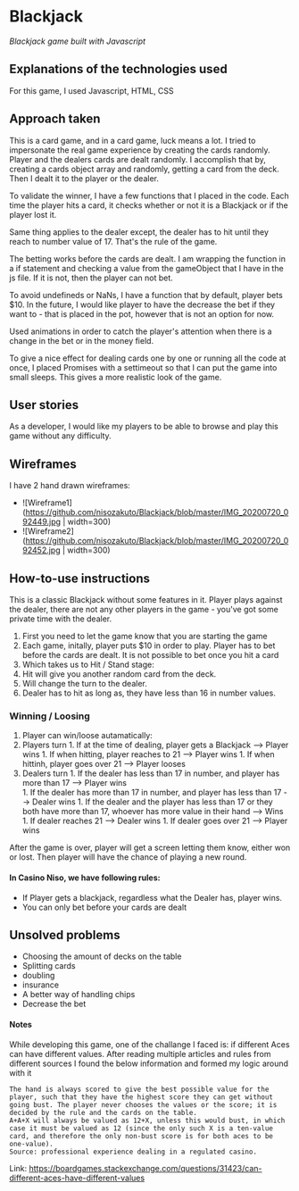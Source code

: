 # Blackjack

*Blackjack game built with Javascript*

## Explanations of the technologies used

For this game, I used Javascript, HTML, CSS

## Approach taken

This is a card game, and in a card game, luck means a lot. I tried to impersonate the real game experience by creating the cards randomly. Player and the dealers cards are dealt randomly. I accomplish that by, creating a cards object array and randomly, getting a card from the deck. Then I dealt it to the player or the dealer. 

To validate the winner, I have a few functions that I placed in the code. Each time the player hits a card, it checks whether or not it is a Blackjack or if the player lost it.

Same thing applies to the dealer except, the dealer has to hit until they reach to number value of 17. That's the rule of the game.

The betting works before the cards are dealt. I am wrapping the function in a if statement and checking a value from the gameObject that I have in the js file. If it is not, then the player can not bet.

To avoid undefineds or NaNs, I have a function that by default, player bets $10. In the future, I would like player to have the decrease the bet if they want to - that is placed in the pot, however that is not an option for now.

Used animations in order to catch the player's attention when there is a change in the bet or in the money field.

To give a nice effect for dealing cards one by one or running all the code at once, I placed Promises with a settimeout so that I can put the game into small sleeps. This gives a more realistic look of the game.


## User stories

As a developer, I would like my players to be able to browse and play this game without any difficulty.


## Wireframes

I have 2 hand drawn wireframes:
- ![Wireframe1](https://github.com/nisozakuto/Blackjack/blob/master/IMG_20200720_092449.jpg | width=300)
- ![Wireframe2](https://github.com/nisozakuto/Blackjack/blob/master/IMG_20200720_092452.jpg | width=300)


## How-to-use instructions

This is a classic Blackjack without some features in it. Player plays against the dealer, there are not any other players in the game - you've got some private time with the dealer.

1. First you need to let the game know that you are starting the game
1. Each game, initally, player puts $10 in order to play. Player has to bet before the cards are dealt. It is not possible to bet once you hit a card
1. Which takes us to Hit / Stand stage: 
  1. Hit will give you another random card from the deck.
  2. Will change the turn to the dealer.
1. Dealer has to hit as long as, they have less than 16 in number values. 

### Winning / Loosing

1. Player can win/loose autamatically:
  1. Players turn
    1. If at the time of dealing, player gets a Blackjack --> Player wins
    1. If when hitting, player reaches to 21 --> Player wins
    1. If when hittinh, player goes over 21 --> Player looses
  1. Dealers turn
    1. If the dealer has less than 17 in number, and player has more than 17 --> Player wins    
    1. If the dealer has more than 17 in number, and player has less than 17 --> Dealer wins
    1. If the dealer and the player has less than 17 or they both have more than 17, whoever has more value in their hand --> Wins
    1. If dealer reaches 21 --> Dealer wins
    1. If dealer goes over 21 --> Player wins
    
After the game is over, player will get a screen letting them know, either won or lost. 
Then player will have the chance of playing a new round.

#### In Casino Niso, we have following rules: 
* If Player gets a blackjack, regardless what the Dealer has, player wins.
* You can only bet before your cards are dealt

## Unsolved problems
* Choosing the amount of decks on the table
* Splitting cards 
* doubling
* insurance
* A better way of handling chips
* Decrease the bet


#### Notes

While developing this game, one of the challange I faced is: if different Aces can have different values. 
After reading multiple articles and rules from different sources I found the below information and formed my logic around with it
```
The hand is always scored to give the best possible value for the player, such that they have the highest score they can get without going bust. The player never chooses the values or the score; it is decided by the rule and the cards on the table.
A+A+X will always be valued as 12+X, unless this would bust, in which case it must be valued as 12 (since the only such X is a ten-value card, and therefore the only non-bust score is for both aces to be one-value).
Source: professional experience dealing in a regulated casino.
```
Link: https://boardgames.stackexchange.com/questions/31423/can-different-aces-have-different-values
